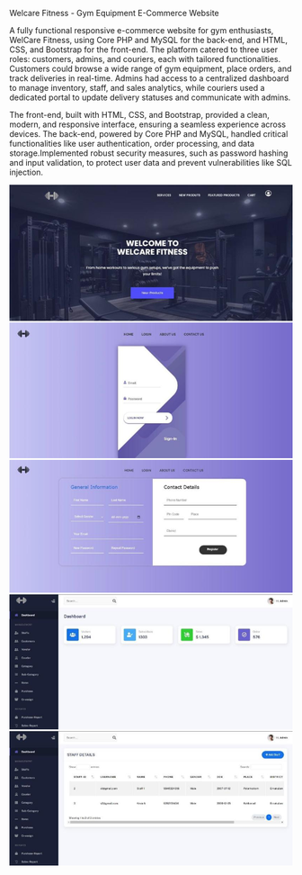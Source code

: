 Welcare Fitness - Gym Equipment E-Commerce Website

A fully functional responsive e-commerce website for gym enthusiasts, WelCare Fitness, using Core PHP and MySQL for the back-end, and HTML, CSS, and Bootstrap for the front-end. The platform catered to three user roles: customers, admins, and couriers, each with tailored functionalities. Customers could browse a wide range of gym equipment, place orders, and track deliveries in real-time. Admins had access to a centralized dashboard to manage inventory, staff, and sales analytics, while couriers used a dedicated portal to update delivery statuses and communicate with admins.

The front-end, built with HTML, CSS, and Bootstrap, provided a clean, modern, and responsive interface, ensuring a seamless experience across devices. The back-end, powered by Core PHP and MySQL, handled critical functionalities like user authentication, order processing, and data storage.Implemented robust security measures, such as password hashing and input validation, to protect user data and prevent vulnerabilities like SQL injection.


![Home Page](image.png)
![Login Page](image-1.png)
![Registeration Page](image-2.png)
![Admin-Dashboard](image-3.png)
![Admin-Dashboard](image-4.png)